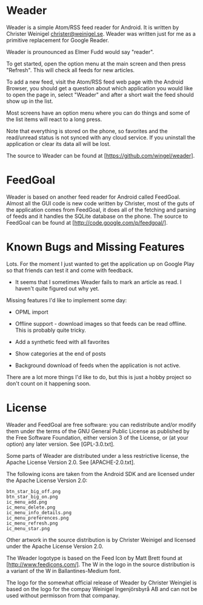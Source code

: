 Weader
======

Weader is a simple Atom/RSS feed reader for Android.  It is written by
Christer Weinigel <christer@weinigel.se>.  Weader was written just for
me as a primitive replacement for Google Reader.

Weader is prounounced as Elmer Fudd would say "reader".

To get started, open the option menu at the main screen and then press
"Refresh".  This will check all feeds for new articles.

To add a new feed, visit the Atom/RSS feed web page with the Android
Browser, you should get a question about which application you would
like to open the page in, select "Weader" and after a short wait the
feed should show up in the list.

Most screens have an option menu where you can do things and some of
the list items will react to a long press.

Note that everything is stored on the phone, so favorites and the
read/unread status is not synced with any cloud service.  If you
uninstall the application or clear its data all will be lost.

The source to Weader can be found at
[https://github.com/wingel/weader].

FeedGoal
========

Weader is based on another feed reader for Android called FeedGoal.
Almost all the GUI code is new code written by Christer, most of the
guts of the application comes from FeedGoal, it does all of the
fetching and parsing of feeds and it handles the SQLite database on
the phone.  The source to FeedGoal can be found at
[http://code.google.com/p/feedgoal/].

Known Bugs and Missing Features
===============================

Lots.  For the moment I just wanted to get the application up on
Google Play so that friends can test it and come with feedback.

 * It seems that I sometimes Weader fails to mark an article as read.
   I haven't quite figured out why yet.

Missing features I'd like to implement some day:

 * OPML import

 * Offline support - download images so that feeds can be read
   offline.  This is probably quite tricky.

 * Add a synthetic feed with all favorites

 * Show categories at the end of posts

 * Background download of feeds when the application is not active.

There are a lot more things I'd like to do, but this is just a hobby
project so don't count on it happening soon.

License
=======

Weader and FeedGoal are free software: you can redistribute and/or
modify them under the terms of the GNU General Public License as
published by the Free Software Foundation, either version 3 of the
License, or (at your option) any later version.  See [GPL-3.0.txt].

Some parts of Weader are distributed under a less restrictive license,
the Apache License Version 2.0.  See [APACHE-2.0.txt].

The following icons are taken from the Android SDK and are licensed
under the Apache License Version 2.0:

    btn_star_big_off.png
    btn_star_big_on.png
    ic_menu_add.png
    ic_menu_delete.png
    ic_menu_info_details.png
    ic_menu_preferences.png
    ic_menu_refresh.png
    ic_menu_star.png

Other artwork in the source distribution is by Christer Weinigel and
licensed under the Apache License Version 2.0.

The Weader logotype is based on the Feed Icon by Matt Brett found at
[http://www.feedicons.com/].  The W in the logo in the source
distribution is a variant of the W in Ballantines-Medium font.

The logo for the somewhat official release of Weader by Christer
Weingiel is based on the logo for the compay Weinigel Ingenjörsbyrå AB
and can not be used without permisson from that companay.
